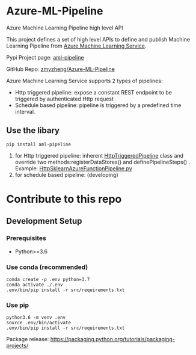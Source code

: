 # Azure-ML-Pipeline

Azure Machine Learning Pipeline high level API


This project defines a set of high level APIs to define and publish Machine Learning Pipeline from [Azure Machine Learning Service](https://docs.microsoft.com/en-us/azure/machine-learning/).

Pypi Project page: [aml-pipeline](https://pypi.org/project/aml-pipeline/)

GitHub Repo: [zmyzheng/Azure-ML-Pipeline](https://github.com/zmyzheng/Azure-ML-Pipeline)

Azure Machine Learning Service supports 2 types of pipelines:
- Http triggered pipeline: expose a constant REST endpoint to be triggered by authenticated Http request
- Schedule based pipeline: pipeline is triggered by a predefined time interval.


## Use the libary

```
pip install aml-pipeline
```
1. for Http triggered pipeline: inherent [HttpTriggeredPipeline](https://github.com/zmyzheng/Azure-ML-Pipeline/blob/main/zmyzheng/amlpipeline/HttpTriggeredPipeline.py) class and override two methods:registerDataStores() and definePipelineSteps() . Example: [HttpSklearnAzureFunctionPipeline.py](https://github.com/zmyzheng/Azure-ML-Pipeline/blob/main/examples/http_trigger_scikit_learn_train_azure_function_image_acr_model_hosting/HttpSklearnAzureFunctionPipeline.py)
2. for schedule based pipeline: (developing)



# Contribute to this repo
## Development Setup

### Prerequisites
- Python>=3.6 

### Use conda (recommended)
```
conda create -p .env python=3.7
conda activate ./.env
.env/bin/pip install -r src/requirements.txt
```

### Use pip
```
python3.6 -m venv .env
source .env/bin/activate
.env/bin/pip install -r src/requirements.txt
```

Package release: https://packaging.python.org/tutorials/packaging-projects/
